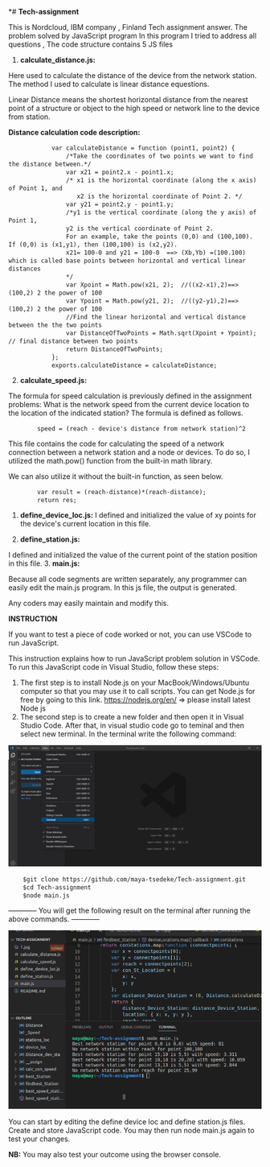 *# **Tech-assignment**


This is Nordcloud, IBM company , Finland Tech assignment answer.
The problem solved by JavaScript program 
 In this program I tried to address all questions , The code structure contains 5 JS files
 1. **calculate_distance.js:** 
   
   Here used to calculate the distance of the device from the network station. The method I used to calculate is linear distance equestions.
   
   Linear Distance means the shortest horizontal distance from the nearest point of a structure or object to the high speed or network line to the device from station.

**Distance calculation code description:**

                var calculateDistance = function (point1, point2) {
                    /*Take the coordinates of two points we want to find the distance between.*/
                    var x21 = point2.x - point1.x;
                    /* x1 is the horizontal coordinate (along the x axis) of Point 1, and 
                       x2 is the horizontal coordinate of Point 2. */
                    var y21 = point2.y - point1.y;
                    /*y1 is the vertical coordinate (along the y axis) of Point 1, 
                    y2 is the vertical coordinate of Point 2.
                    For an example, take the points (0,0) and (100,100). If (0,0) is (x1,y1), then (100,100) is (x2,y2).
                    x21= 100-0 and y21 = 100-0  ==> (Xb,Yb) =(100.100) which is called base points between horizontal and vertical linear distances
                    */
                    var Xpoint = Math.pow(x21, 2);  //((x2-x1),2)==>(100,2) 2 the power of 100
                    var Ypoint = Math.pow(y21, 2);  //((y2-y1),2)==>(100,2) 2 the power of 100
                    //Find the linear horizontal and vertical distance between the the two points
                    var DistanceOfTwoPoints = Math.sqrt(Xpoint + Ypoint); // final distance between two points
                    return DistanceOfTwoPoints;
                };
                exports.calculateDistance = calculateDistance;


 2. **calculate_speed.js:**
   
The formula for speed calculation is previously defined in the assignment problems:
What is the network speed from the current device location to the location of the indicated station?
The formula is defined as follows. 
           

            speed = (reach - device's distance from network station)^2

This file contains the code for calculating the speed of a network connection between a network station and a node or devices.
To do so, I utilized the math.pow() function from the built-in math library.

We can also utilize it without the built-in function, as seen below. 
            
            var result = (reach-distance)*(reach-distance);
            return res;

 1. **define_device_loc.js:**
I defined and initialized the value of xy points for the device's current location in this file. 

 2. **define_station.js:**
             
I defined and initialized the value of the current point of the station position in this file. 
 3. **main.js:**
   
Because all code segments are written separately, any programmer can easily edit the main.js program.
In this js file, the output is generated.


Any coders may easily maintain and modify this. 

 **INSTRUCTION**

If you want to test  a piece of code worked or not, you can use VSCode to run JavaScript.


This instruction explains how to run JavaScript problem solution in VSCode. To run this JavaScript code in Visual Studio, follow these steps:


1. The first step is to install Node.js on your MacBook/Windows/Ubuntu computer so that you may use it to call scripts.
        You can get Node.js for free by going to this link. https://nodejs.org/en/ => please install latest Node js
2. The second step is to create a new folder and then open it in Visual Studio Code.
After that, in visual studio code go to teminal and then select new terminal. In the terminal write the following command:


![Screenshot](1.jpg)


        $git clone https://github.com/maya-tsedeke/Tech-assignment.git 
        $cd Tech-assignment
        $node main.js



————
You will get the following result on the terminal after running the above commands.
———— 

![Screenshot](2.png)

You can start by editing the define device loc and define station.js files.
Create and store JavaScript code.
You may then run node main.js again to test your changes.


**NB:** You may also test your outcome using the browser console. 

